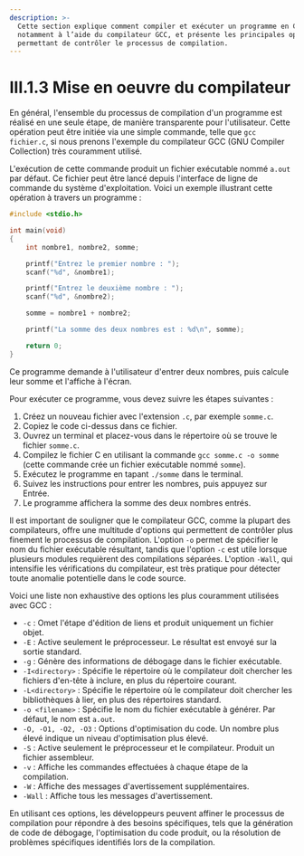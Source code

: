 ```yaml
---
description: >-
  Cette section explique comment compiler et exécuter un programme en C,
  notamment à l’aide du compilateur GCC, et présente les principales options
  permettant de contrôler le processus de compilation.
---
```


# III.1.3 Mise en oeuvre du compilateur

En général, l'ensemble du processus de compilation d'un programme est réalisé en une seule étape, de manière transparente pour l'utilisateur. Cette opération peut être initiée via une simple commande, telle que `gcc fichier.c`, si nous prenons l'exemple du compilateur GCC (GNU Compiler Collection) très couramment utilisé.

L'exécution de cette commande produit un fichier exécutable nommé `a.out` par défaut. Ce fichier peut être lancé depuis l'interface de ligne de commande du système d'exploitation. Voici un exemple illustrant cette opération à travers un programme :

```c
#include <stdio.h>

int main(void)
{
    int nombre1, nombre2, somme;

    printf("Entrez le premier nombre : ");
    scanf("%d", &nombre1);

    printf("Entrez le deuxième nombre : ");
    scanf("%d", &nombre2);

    somme = nombre1 + nombre2;

    printf("La somme des deux nombres est : %d\n", somme);

    return 0;
}
```

Ce programme demande à l'utilisateur d'entrer deux nombres, puis calcule leur somme et l'affiche à l'écran.

Pour exécuter ce programme, vous devez suivre les étapes suivantes :

1. Créez un nouveau fichier avec l'extension `.c`, par exemple `somme.c`.
2. Copiez le code ci-dessus dans ce fichier.
3. Ouvrez un terminal et placez-vous dans le répertoire où se trouve le fichier `somme.c`.
4. Compilez le fichier C en utilisant la commande `gcc somme.c -o somme` (cette commande crée un fichier exécutable nommé `somme`).
5. Exécutez le programme en tapant `./somme` dans le terminal.
6. Suivez les instructions pour entrer les nombres, puis appuyez sur Entrée.
7. Le programme affichera la somme des deux nombres entrés.

Il est important de souligner que le compilateur GCC, comme la plupart des compilateurs, offre une multitude d'options qui permettent de contrôler plus finement le processus de compilation. L'option `-o` permet de spécifier le nom du fichier exécutable résultant, tandis que l'option `-c` est utile lorsque plusieurs modules requièrent des compilations séparées. L'option `-Wall`, qui intensifie les vérifications du compilateur, est très pratique pour détecter toute anomalie potentielle dans le code source.

Voici une liste non exhaustive des options les plus couramment utilisées avec GCC :

* `-c` : Omet l'étape d'édition de liens et produit uniquement un fichier objet.
* `-E` : Active seulement le préprocesseur. Le résultat est envoyé sur la sortie standard.
* `-g` : Génère des informations de débogage dans le fichier exécutable.
* `-I<directory>` : Spécifie le répertoire où le compilateur doit chercher les fichiers d'en-tête à inclure, en plus du répertoire courant.
* `-L<directory>` : Spécifie le répertoire où le compilateur doit chercher les bibliothèques à lier, en plus des répertoires standard.
* `-o <filename>` : Spécifie le nom du fichier exécutable à générer. Par défaut, le nom est `a.out`.
* `-O, -O1, -O2, -O3` : Options d'optimisation du code. Un nombre plus élevé indique un niveau d'optimisation plus élevé.
* `-S` : Active seulement le préprocesseur et le compilateur. Produit un fichier assembleur.
* `-v` : Affiche les commandes effectuées à chaque étape de la compilation.
* `-W` : Affiche des messages d'avertissement supplémentaires.
* `-Wall` : Affiche tous les messages d'avertissement.

En utilisant ces options, les développeurs peuvent affiner le processus de compilation pour répondre à des besoins spécifiques, tels que la génération de code de débogage, l'optimisation du code produit, ou la résolution de problèmes spécifiques identifiés lors de la compilation.
